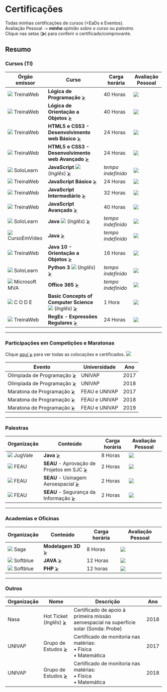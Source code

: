 # Certificações
Todas minhas certificações de cursos (+EaDs e Eventos).  
Avaliação Pessoal `->` ***minha** opinião sobre o curso ou palestra*.  
Clique nas setas (**⮚**) para conferir o certificado/comprovante.

## Resumo
### Cursos (TI)
  | Órgão emissor          | Curso                                                                | Carga horária | Avaliação Pessoal |
  | ---------------------- | -------------------------------------------------------------------- | ------------- | ----------------- |
  | ![][sTW] TreinaWeb     | **Lógica de Programação**                                   [⮚][6]  | 40 Horas           | ![][nota8]   |
  | ![][sTW] TreinaWeb     | **Lógica de Orientação a Objetos**                          [⮚][7]  | 40 Horas           | ![][nota9]   |
  | ![][sTW] TreinaWeb     | **HTML5 e CSS3 - Desenvolvimento web Básico**               [⮚][8]  | 24 Horas           | ![][nota5]   |
  | ![][sTW] TreinaWeb     | **HTML5 e CSS3 - Desenvolvimento web Avançado**             [⮚][9]  | 24 Horas           | ![][nota7]   |
  | ![][sSL] SoloLearn     | **JavaScript** ![][iUS] (*Inglês*)                          [⮚][10] | *tempo indefinido* | ![][nota4]   |  
  | ![][sTW] TreinaWeb     | **JavaScript Básico**                                       [⮚][11] | 24 Horas           | ![][nota6]   |
  | ![][sTW] TreinaWeb     | **JavaScript Intermediário**                                [⮚][12] | 32 Horas           | ![][nota7]   |
  | ![][sTW] TreinaWeb     | **JavaScript Avançado**                                     [⮚][19] | 40 Horas           | ![][nota10]  |
  | ![][sSL] SoloLearn     | **Java** ![][iUS] (*Inglês*)                                [⮚][13] | *tempo indefinido* | ![][nota5]   |
  | ![][sCV] CursoEmVideo  | **Java**                                                    [⮚][14] | *tempo indefinido* | ![][nota9]   |
  | ![][sTW] TreinaWeb     | **Java 10 - Orientação a Objetos**                          [⮚][15] | 16 Horas           | ![][nota10]  |
  | ![][sSL] SoloLearn     | **Python 3** ![][iUS] (*Inglês*)                            [⮚][20] | *tempo indefinido* | ![][nota8]   |
  | ![][sMS] Microsoft MVA | **Office 365**                                              [⮚][16] | *tempo indefinido* | ![][nota5]   |
  | ![][sCD] C O D E       | **Basic Concepts of Computer Science** ![][iUS] (*Inglês*)  [⮚][17] | 1 Hora             | ![][nota2]   |
  | ![][sTW] TreinaWeb     | **RegEx - Expressões Regulares**                            [⮚][18] | 24 Horas           | ![][nota7]   |

---
### Participações em Competições e Maratonas
Clique [aqui ⮚][1] para ver todas as colocações e certificados. ![][medalhas]  

  | Evento                           | Universidade  | Ano  |
  | -------------------------------- | ------------- | ---- |
  | Olimpiada de Programação [⮚][1] | UNIVAP        | 2017 | 
  | Olimpiada de Programação [⮚][1] | UNIVAP        | 2018 |
  | Maratona de Programação  [⮚][1] | FEAU e UNIVAP | 2017 |
  | Maratona de Programação  [⮚][1] | FEAU e UNIVAP | 2018 |
  | Maratona de Programação  [⮚][1] | FEAU e UNIVAP | 2019 |

---
### Palestras
  | Organização      | Conteúdo                                         | Carga horária | Avaliação Pessoal |
  | ---------------- | ------------------------------------------------ | ------------- | ----------------- |
  | ![][sJG] JugVale | **Java** [⮚][2]                                 | 8 Horas       | ![][nota9]        |
  | ![][sFE] FEAU    | **SEAU** - Aprovação de Projetos em SJC [⮚][21] | 2 Horas       | ![][nota8]        |
  | ![][sFE] FEAU    | **SEAU** - Usinagem Aeroespacial        [⮚][22] | 2 Horas       | ![][nota6]        |
  | ![][sFE] FEAU    | **SEAU** - Segurança da Informação      [⮚][23] | 2 Horas       | ![][nota10]       |

---
### Academias e Oficinas
  | Organização       | Conteúdo                 | Carga horária | Avaliação Pessoal |
  | ----------------- | ------------------------ | ------------- | ----------------- |
  | ![][sSG] Saga     | **Modelagem 3D** [⮚][3] | 8 Horas       | ![][nota5]        |
  | ![][sSB] Softblue | **JAVA**         [⮚][4] | 12 Horas      | ![][nota9]        |
  | ![][sSB] Softblue | **PHP**          [⮚][5] | 12 horas      | ![][nota10]       |
   
---
### Outros
  | Organização | Nome                                   | Descrição                                                              | Ano  |
  | ----------- | -------------------------------------- | ---------------------------------------------------------------------- | ---- |
  | Nasa        | Hot Ticket [][iUS] (*Inglês*) [⮚][24] | Certificado de apoio à primeira missão aeroespacial na superfície solar (Sonda: Probe)                                                                                                                            | 2018 |
  | UNIVAP      | Grupo de Estudos [⮚][25]              | Certificado de monitoria nas matérias:<br>  • Física<br>  • Matemática  | 2017 |
  | UNIVAP      | Grupo de Estudos [⮚][25]              | Certificado de monitoria nas matérias:<br>  • Física<br>  • Matemática  | 2018 |


<!-- Links/Certificados -->
[1]: !%20Maratonas%20e%20Competições/
[2]: !%20Palestras/JugVale%20-%20Java.pdf
[3]: !%20Academias%20e%20Oficinas/Saga%20-%20Modelagem%203D.pdf
[4]: !%20Academias%20e%20Oficinas/Softblue%20-%20Java.pdf
[5]: !%20Academias%20e%20Oficinas/Softblue%20-%20PHP.pdf
[6]: Ciência%20da%20Computação/Geral/TreinaWeb%20-%20Lógica%20Programação.pdf
[7]: Ciência%20da%20Computação/Geral/TreinaWeb%20-%20Lógica%20POO.pdf
[8]: Ciência%20da%20Computação/HTML5%20e%20CSS3/TreinaWeb%20-%20Web%20(basico).pdf
[9]: Ciência%20da%20Computação/HTML5%20e%20CSS3/TreinaWeb%20-%20Web%20(avançado).pdf
[10]: Ciência%20da%20Computação/JavaScript/SoloLearn%20-%20JavaScript.pdf
[11]: Ciência%20da%20Computação/JavaScript/TreinaWeb%20-%20JavaScript%20(básico).pdf
[12]: Ciência%20da%20Computação/JavaScript/TreinaWeb%20-%20JavaScript%20(intermediário).pdf
[13]: Ciência%20da%20Computação/Java/SoloLearn%20-%20Java.pdf
[14]: Ciência%20da%20Computação/Java/Curso%20em%20Vídeo%20-%20Curso%20de%20Java.pdf
[15]: Ciência%20da%20Computação/Java/TreinaWeb%20-%20Java%2010%20POO.pdf
[16]: Ciência%20da%20Computação/Office/MVA%20-%20Office%20365.pdf
[17]: Ciência%20da%20Computação/Geral/C%20O%20D%20E%20-%20Hour%20of%20code.pdf
[18]: Ciência%20da%20Computação/Regex/TreinaWeb%20-%20Regex.pdf
[19]: Ciência%20da%20Computação/JavaScript/TreinaWeb%20-%20JavaScript%20(avançado).pdf
[20]: Ciência%20da%20Computação/Python/SoloLearn%20-%20Python.pdf
[21]: !%20Palestras/SEAU%20-%20Aprovação%20Projetos%20(SJC).pdf
[22]: !%20Palestras/SEAU%20-%20Usinagem%20Aeroespacial.pdf
[23]: !%20Palestras/SEAU%20-%20Segurança%20da%20Informação.pdf
[24]: Miscelânea/Nasa%20-%20Hot%20Ticket.pdf
[25]: Miscelânea/Certificado-Monitoria-2017-2018.pdf


[sTW]: i/treina_web19.png
[sSL]: i/solo_learn19.png
[sCD]: i/code19.png
[sCV]: i/cursoemvideo19.png
[sMS]: i/microsoft19.png
[sSG]: i/saga19.png
[sSB]: i/softblue19.png
[sJG]: i/jug19.png
[sFE]: i/feau19.png

[iUS]: i/us19.png

[nota1]: i/n1.png
[nota2]: i/n2.png
[nota3]: i/n3.png
[nota4]: i/n4.png
[nota5]: i/n5.png
[nota6]: i/n6.png
[nota7]: i/n7.png
[nota8]: i/n8.png
[nota9]: i/n9.png
[nota10]: i/n10.png

[medalhas]: i/medalhas.svg
